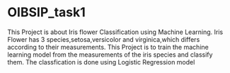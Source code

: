 # OIBSIP_task1
This Project is about Iris flower Classification using Machine Learning.
Iris Flower has 3 species,setosa,versicolor and virginica,which differs according to their measurements.
This Project is to train the machine learning model from the measurements of the iris species and classify them.
The classfication is done using Logistic Regression model
